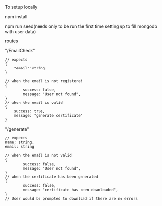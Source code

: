 
To setup locally

npm install

npm run seed(needs only to be run the first time setting up to fill mongodb with user data)

routes

"/EmailCheck"
```
// expects
{
    "email":string
}

// when the email is not registered
{
        success: false,
        message: "User not found",
}
// when the email is valid
{
    success: true,
    message: "generate certificate"
}
```

"/generate"
```
// expects
name: string,
email: string

// when the email is not valid
{
        success: false,
        message: "User not found",
}
// when the certificate has been generated
{
        success: false,
        message: "certificate has been downloaded",
}
// User would be prompted to download if there are no errors
```